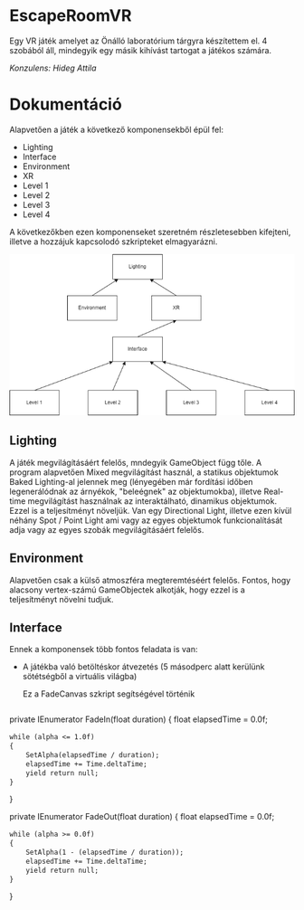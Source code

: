 # EscapeRoomVR
Egy VR játék amelyet az Önálló laboratórium tárgyra készítettem el. 4 szobából áll, mindegyik egy másik kihívást tartogat a játékos számára.

*Konzulens: Hideg Attila*

# Dokumentáció

Alapvetően a játék a következő komponensekből épül fel:
- Lighting
- Interface
- Environment
- XR
- Level 1
- Level 2
- Level 3
- Level 4

A következőkben ezen komponenseket szeretném részletesebben kifejteni, illetve a hozzájuk kapcsolodó szkripteket elmagyarázni.

![Program structure](Komponensek.png)

## Lighting

A játék megvilágításáért felelős, mndegyik GameObject függ tőle. A program alapvetően Mixed megvilágítást használ, a statikus objektumok Baked Lighting-al jelennek meg (lényegében már fordítási időben legenerálódnak az árnyékok, "beleégnek" az objektumokba), illetve Real-time megvilágítást használnak az interaktálható, dinamikus objektumok. Ezzel is a teljesítményt növeljük. Van egy Directional Light, illetve ezen kívül néhány Spot / Point Light ami vagy az egyes objektumok funkcionalítását adja vagy az egyes szobák megvilágításáért felelős.

## Environment

Alapvetően csak a külső atmoszféra megteremtéséért felelős. Fontos, hogy alacsony vertex-számú GameObjectek alkotják, hogy ezzel is a teljesítményt növelni tudjuk.

## Interface

Ennek a komponensek több fontos feladata is van:
- A játékba való betöltéskor átvezetés (5 másodperc alatt kerülünk sötétségből a virtuális világba)
  
  Ez a FadeCanvas szkript segítségével történik
  ```C#
private IEnumerator FadeIn(float duration)
{
    float elapsedTime = 0.0f;

    while (alpha <= 1.0f)
    {
        SetAlpha(elapsedTime / duration);
        elapsedTime += Time.deltaTime;
        yield return null;
    }
}

private IEnumerator FadeOut(float duration)
{
    float elapsedTime = 0.0f;

    while (alpha >= 0.0f)
    {
        SetAlpha(1 - (elapsedTime / duration));
        elapsedTime += Time.deltaTime;
        yield return null;
    }
}
  
